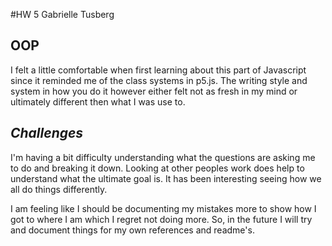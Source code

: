 #HW 5 Gabrielle Tusberg

OOP
------

I felt a little comfortable when first learning about this part of Javascript since it reminded me of the class systems in p5.js.
The writing style and system in how you do it however either felt not as fresh in my mind or ultimately different then what I was use to.

_Challenges_
-----
I'm having a bit difficulty understanding what the questions are asking me to do and breaking it down.
Looking at other peoples work does help to understand what the ultimate goal is. It has been interesting seeing how we all do things differently.

I am feeling like I should be documenting my mistakes more to show how I got to where I am which I regret not doing more.
So, in the future I will try and document things for my own references and readme's.
